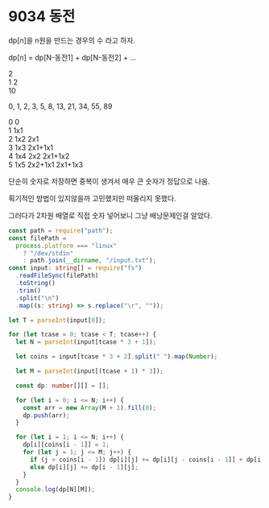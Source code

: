 # 9034 동전

dp[n]을 n원을 만드는 경우의 수 라고 하자.

dp[n] = dp[N-동전1] + dp[N-동전2] + ...

2  
1 2  
10

0, 1, 2, 3, 5,
8, 13, 21, 34, 55,
89

0 0  
1 1x1  
2 1x2 2x1  
3 1x3 2x1+1x1  
4 1x4 2x2 2x1+1x2  
5 1x5 2x2+1x1 2x1+1x3

단순히 숫자로 저장하면 중복이 생겨서 매우 큰 숫자가 정답으로 나옴.

획기적인 방법이 있지않을까 고민했지만 떠올리지 못했다.

그러다가 2차원 배열로 직접 숫자 넣어보니 그냥 배낭문제인걸 알았다.

```typescript
const path = require("path");
const filePath =
  process.platform === "linux"
    ? "/dev/stdin"
    : path.join(__dirname, "/input.txt");
const input: string[] = require("fs")
  .readFileSync(filePath)
  .toString()
  .trim()
  .split("\n")
  .map((s: string) => s.replace("\r", ""));

let T = parseInt(input[0]);

for (let tcase = 0; tcase < T; tcase++) {
  let N = parseInt(input[tcase * 3 + 1]);

  let coins = input[tcase * 3 + 2].split(" ").map(Number);

  let M = parseInt(input[(tcase + 1) * 3]);

  const dp: number[][] = [];

  for (let i = 0; i <= N; i++) {
    const arr = new Array(M + 1).fill(0);
    dp.push(arr);
  }

  for (let i = 1; i <= N; i++) {
    dp[i][coins[i - 1]] = 1;
    for (let j = 1; j <= M; j++) {
      if (j > coins[i - 1]) dp[i][j] += dp[i][j - coins[i - 1]] + dp[i - 1][j];
      else dp[i][j] += dp[i - 1][j];
    }
  }
  console.log(dp[N][M]);
}
```
